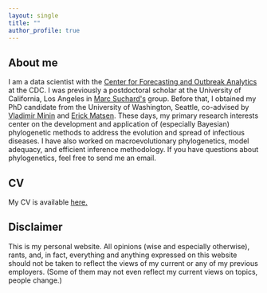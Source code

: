 ```yaml
---
layout: single
title: ""
author_profile: true
---
```


## About me

I am a data scientist with the [Center for Forecasting and Outbreak Analytics](https://www.cdc.gov/forecast-outbreak-analytics/index.html) at the CDC.
I was previously a postdoctoral scholar at the University of California, Los Angeles in [Marc Suchard's](https://suchard-group.github.io) group.
Before that, I obtained my PhD candidate from the University of Washington, Seattle, co-advised by [Vladimir Minin](https://vnminin.github.io/) and [Erick Matsen](https://matsen.fhcrc.org/).
These days, my primary research interests center on the development and application of (especially Bayesian) phylogenetic methods to address the evolution and spread of infectious diseases.
I have also worked on macroevolutionary phylogenetics, model adequacy, and efficient inference methodology.
If you have questions about phylogenetics, feel free to send me an email.

## CV

My CV is available <a href="./assets/CV/Andrew_Magee_CV.pdf" target="_blank">here.</a>

## Disclaimer
This is my personal website.
All opinions (wise and especially otherwise), rants, and, in fact, everything and anything expressed on this website should not be taken to reflect the views of my current or any of my previous employers.
(Some of them may not even reflect my current views on topics, people change.)